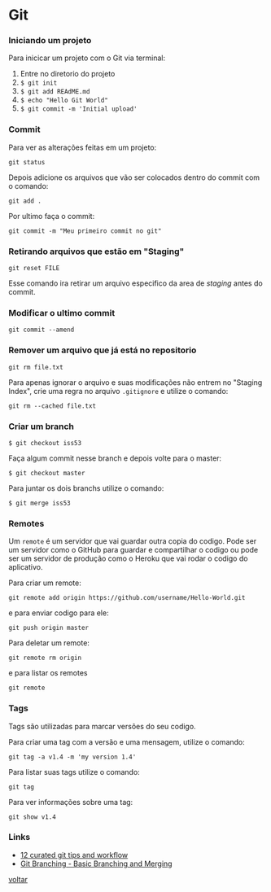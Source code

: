 # Git

### Iniciando um projeto

Para inicicar um projeto com o Git via terminal:

1. Entre no diretorio do projeto
2. ```$ git init```
3. ```$ git add REAdME.md```
4. ```$ echo "Hello Git World"```
5. ```$ git commit -m 'Initial upload'```

### Commit

Para ver as alterações feitas em um projeto:

```git status```

Depois adicione os arquivos que vão ser colocados dentro do commit com o comando:

```git add .```

Por ultimo faça o commit:

```git commit -m "Meu primeiro commit no git"```

### Retirando arquivos que estão em "Staging"

```git reset FILE```

Esse comando ira retirar um arquivo especifico da area de *staging* antes do commit.

### Modificar o ultimo commit

```git commit --amend```

### Remover um arquivo que já está no repositorio

```git rm file.txt```

Para apenas ignorar o arquivo e suas modificações não entrem no "Staging Index", crie uma regra no arquivo ```.gitignore``` e utilize o comando:

```git rm --cached file.txt```

### Criar um branch

```$ git checkout iss53```

Faça algum commit nesse branch e depois volte para o master:

```$ git checkout master```

Para juntar os dois branchs utilize o comando:

```$ git merge iss53```


### Remotes

Um ```remote``` é um servidor que vai guardar outra copia do codigo. Pode ser um servidor como o GitHub para guardar e compartilhar o codigo ou pode ser um servidor de produção como o Heroku que vai rodar o codigo do aplicativo.

Para criar um remote:

```git remote add origin https://github.com/username/Hello-World.git```

e para enviar codigo para ele:

```git push origin master```

Para deletar um remote:

```git remote rm origin```

e para listar os remotes

```git remote```

### Tags

Tags são utilizadas para marcar versões do seu codigo.

Para criar uma tag com a versão e uma mensagem, utilize o comando:

```git tag -a v1.4 -m 'my version 1.4'```

Para listar suas tags utilize o comando:

```git tag```

Para ver informações sobre uma tag: 

```git show v1.4```

### Links

- [12 curated git tips and workflow](http://durdn.com/blog/2012/12/05/git-12-curated-git-tips-and-workflows/)
- [Git Branching - Basic Branching and Merging](http://git-scm.com/book/en/Git-Branching-Basic-Branching-and-Merging)

<a class="btn btn-mini" href="readme.md">voltar</a>